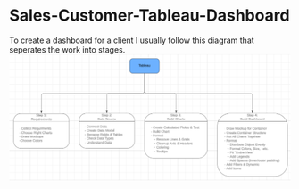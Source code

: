 # Sales-Customer-Tableau-Dashboard

To create a dashboard for a client I usually follow this diagram that seperates the work into stages.
![image alt](https://github.com/SON-Abe/Sales-Customer-Tableau-Dashboard/blob/fa48fc9fe701d9327dedd20db34ff079278c5c56/Designs/Workflow.png)
